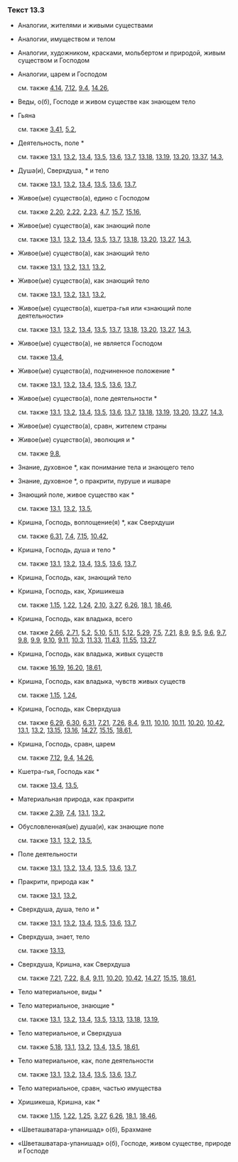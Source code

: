 ### Текст 13.3
	
- Аналогии, жителями и живыми существами

	
- Аналогии, имуществом и телом

	
- Аналогии, художником, красками, мольбертом и природой, живым существом и Господом

	
- Аналогии, царем и Господом

	см. также  [4.14](../04/0414.md),  [7.12](../07/0712.md),  [9.4](../09/0904.md),  [14.26](../14/1426.md), 
	
- Веды, о(б), Господе и живом существе как знающем тело

	
- Гьяна

	см. также  [3.41](../03/0341.md),  [5.2](../05/0502.md), 
	
- Деятельность, поле \*

	см. также  [13.1](../13/1301.md),  [13.2](../13/1302.md),  [13.4](../13/1304.md),  [13.5](../13/1305.md),  [13.6](../13/1306.md),  [13.7](../13/1307.md),  [13.18](../13/1318.md),  [13.19](../13/1319.md),  [13.20](../13/1320.md),  [13.37](../13/1337.md),  [14.3](../14/1403.md), 
	
- Душа(и), Сверхдуша, \* и тело

	см. также  [13.1](../13/1301.md),  [13.2](../13/1302.md),  [13.4](../13/1304.md),  [13.5](../13/1305.md),  [13.6](../13/1306.md),  [13.7](../13/1307.md), 
	
- Живое(ые) существо(а), едино с Господом

	см. также  [2.20](../02/0220.md),  [2.22](../02/0222.md),  [2.23](../02/0223.md),  [4.7](../04/0407.md),  [15.7](../15/1507.md),  [15.16](../15/1516.md), 
	
- Живое(ые) существо(а), как знающий поле

	см. также  [13.1](../13/1301.md),  [13.2](../13/1302.md),  [13.4](../13/1304.md),  [13.5](../13/1305.md),  [13.7](../13/1307.md),  [13.18](../13/1318.md),  [13.20](../13/1320.md),  [13.27](../13/1327.md),  [14.3](../14/1403.md), 
	
- Живое(ые) существо(а), как знающий тело

	см. также  [13.1](../13/1301.md),  [13.2](../13/1302.md),  [13.1](../13/1301.md),  [13.2](../13/1302.md), 
	
- Живое(ые) существо(а), как знающий тело

	см. также  [13.1](../13/1301.md),  [13.2](../13/1302.md),  [13.1](../13/1301.md),  [13.2](../13/1302.md), 
	
- Живое(ые) существо(а), кшетра-гья или «знающий поле деятельности»

	см. также  [13.1](../13/1301.md),  [13.2](../13/1302.md),  [13.4](../13/1304.md),  [13.5](../13/1305.md),  [13.7](../13/1307.md),  [13.18](../13/1318.md),  [13.20](../13/1320.md),  [13.27](../13/1327.md),  [14.3](../14/1403.md), 
	
- Живое(ые) существо(а), не является Господом

	см. также  [13.4](../13/1304.md), 
	
- Живое(ые) существо(а), подчиненное положение \*

	см. также  [13.1](../13/1301.md),  [13.2](../13/1302.md),  [13.4](../13/1304.md),  [13.5](../13/1305.md),  [13.6](../13/1306.md),  [13.7](../13/1307.md), 
	
- Живое(ые) существо(а), поле деятельности \*

	см. также  [13.1](../13/1301.md),  [13.2](../13/1302.md),  [13.4](../13/1304.md),  [13.5](../13/1305.md),  [13.6](../13/1306.md),  [13.7](../13/1307.md),  [13.18](../13/1318.md),  [13.19](../13/1319.md),  [13.20](../13/1320.md),  [13.27](../13/1327.md),  [14.3](../14/1403.md), 
	
- Живое(ые) существо(а), сравн, жителем страны

	
- Живое(ые) существо(а), эволюция и \*

	см. также  [9.8](../09/0908.md), 
	
- Знание, духовное \*, как понимание тела и знающего тело

	
- Знание, духовное \*, о пракрити, пуруше и ишваре

	
- Знающий поле, живое существо как \*

	см. также  [13.1](../13/1301.md),  [13.2](../13/1302.md),  [13.5](../13/1305.md), 
	
- Кришна, Господь, воплощение(я) \*, как Сверхдуши

	см. также  [6.31](../06/0631.md),  [7.4](../07/0704.md),  [7.15](../07/0715.md),  [10.42](../10/1042.md), 
	
- Кришна, Господь, душа и тело \*

	см. также  [13.1](../13/1301.md),  [13.2](../13/1302.md),  [13.4](../13/1304.md),  [13.5](../13/1305.md),  [13.6](../13/1306.md),  [13.7](../13/1307.md), 
	
- Кришна, Господь, как, знающий тело

	
- Кришна, Господь, как, Хришикеша

	см. также  [1.15](../01/0115.md),  [1.22](../01/0122.md),  [1.24](../01/0124.md),  [2.10](../02/0210.md),  [3.27](../03/0327.md),  [6.26](../06/0626.md),  [18.1](../18/1801.md),  [18.46](../18/1846.md), 
	
- Кришна, Господь, как владыка, всего

	см. также  [2.66](../02/0266.md),  [2.71](../02/0271.md),  [5.2](../05/0502.md),  [5.10](../05/0510.md),  [5.11](../05/0511.md),  [5.12](../05/0512.md),  [5.29](../05/0529.md),  [7.5](../07/0705.md),  [7.21](../07/0721.md),  [8.9](../08/0809.md),  [9.5](../09/0905.md),  [9.6](../09/0906.md),  [9.7](../09/0907.md),  [9.8](../09/0908.md),  [9.9](../09/0909.md),  [9.10](../09/0910.md),  [9.11](../09/0911.md),  [10.3](../10/1003.md),  [11.33](../11/1133.md),  [11.43](../11/1143.md),  [11.55](../11/1155.md),  [13.27](../13/1327.md), 
	
- Кришна, Господь, как владыка, живых существ

	см. также  [16.19](../16/1619.md),  [16.20](../16/1620.md),  [18.61](../18/1861.md), 
	
- Кришна, Господь, как владыка, чувств живых существ

	см. также  [1.15](../01/0115.md),  [1.24](../01/0124.md), 
	
- Кришна, Господь, как Сверхдуша

	см. также  [6.29](../06/0629.md),  [6.30](../06/0630.md),  [6.31](../06/0631.md),  [7.21](../07/0721.md),  [7.26](../07/0726.md),  [8.4](../08/0804.md),  [9.11](../09/0911.md),  [10.10](../10/1010.md),  [10.11](../10/1011.md),  [10.20](../10/1020.md),  [10.42](../10/1042.md),  [13.1](../13/1301.md),  [13.2](../13/1302.md),  [13.15](../13/1315.md),  [13.16](../13/1316.md),  [14.27](../14/1427.md),  [15.15](../15/1515.md),  [18.61](../18/1861.md), 
	
- Кришна, Господь, сравн, царем

	см. также  [7.12](../07/0712.md),  [9.4](../09/0904.md),  [14.26](../14/1426.md), 
	
- Кшетра-гья, Господь как \*

	см. также  [13.4](../13/1304.md),  [13.5](../13/1305.md), 
	
- Материальная природа, как пракрити

	см. также  [2.39](../02/0239.md),  [7.4](../07/0704.md),  [13.1](../13/1301.md),  [13.2](../13/1302.md), 
	
- Обусловленная(ые) душа(и), как знающие поле

	см. также  [13.1](../13/1301.md),  [13.2](../13/1302.md),  [13.5](../13/1305.md), 
	
- Поле деятельности

	см. также  [13.1](../13/1301.md),  [13.2](../13/1302.md),  [13.4](../13/1304.md),  [13.5](../13/1305.md),  [13.6](../13/1306.md),  [13.7](../13/1307.md), 
	
- Пракрити, природа как \*

	см. также  [13.1](../13/1301.md),  [13.2](../13/1302.md), 
	
- Сверхдуша, душа, тело и \*

	см. также  [13.1](../13/1301.md),  [13.2](../13/1302.md),  [13.4](../13/1304.md),  [13.5](../13/1305.md),  [13.6](../13/1306.md),  [13.7](../13/1307.md), 
	
- Сверхдуша, знает, тело

	см. также  [13.13](../13/1313.md), 
	
- Сверхдуша, Кришна, как Сверхдуша

	см. также  [7.21](../07/0721.md),  [7.22](../07/0722.md),  [8.4](../08/0804.md),  [9.11](../09/0911.md),  [10.20](../10/1020.md),  [10.42](../10/1042.md),  [14.27](../14/1427.md),  [15.15](../15/1515.md),  [18.61](../18/1861.md), 
	
- Тело материальное, виды \*

	
- Тело материальное, знающие \*

	см. также  [13.1](../13/1301.md),  [13.2](../13/1302.md),  [13.4](../13/1304.md),  [13.5](../13/1305.md),  [13.13](../13/1313.md),  [13.18](../13/1318.md),  [13.19](../13/1319.md), 
	
- Тело материальное, и Сверхдуша

	см. также  [5.18](../05/0518.md),  [13.1](../13/1301.md),  [13.2](../13/1302.md),  [13.4](../13/1304.md),  [13.5](../13/1305.md),  [18.61](../18/1861.md), 
	
- Тело материальное, как, поле деятельности

	см. также  [13.1](../13/1301.md),  [13.2](../13/1302.md),  [13.4](../13/1304.md),  [13.5](../13/1305.md),  [13.6](../13/1306.md),  [13.7](../13/1307.md), 
	
- Тело материальное, сравн, частью имущества

	
- Хришикеша, Кришна, как \*

	см. также  [1.15](../01/0115.md),  [1.22](../01/0122.md),  [1.25](../01/0125.md),  [3.27](../03/0327.md),  [6.26](../06/0626.md),  [18.1](../18/1801.md),  [18.46](../18/1846.md), 
	
- «Шветашватара-упанишад» о(б), Брахмане

	
- «Шветашватара-упанишад» о(б), Господе, живом существе, природе и Господе

